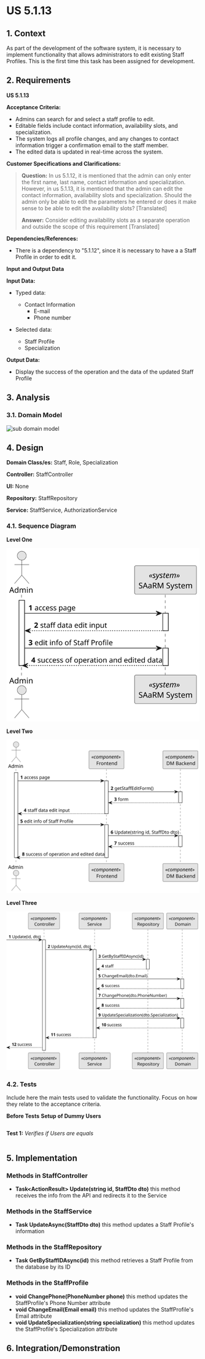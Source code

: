 # US 5.1.13


## 1. Context

As part of the development of the software system, it is necessary to implement functionality that allows administrators to edit existing Staff Profiles. This is the first time this task has been assigned for development.

## 2. Requirements

**US 5.1.13** 

**Acceptance Criteria:** 

- Admins can search for and select a staff profile to edit.
- Editable fields include contact information, availability slots, and specialization.
- The system logs all profile changes, and any changes to contact information trigger a confirmation email to the staff member.
- The edited data is updated in real-time across the system.

**Customer Specifications and Clarifications:**

> **Question:** In us 5.1.12, it is mentioned that the admin can only enter the first name, last name, contact information and specialization. However, in us 5.1.13, it is mentioned that the admin can edit the contact information, availability slots and specialization. Should the admin only be able to edit the parameters he entered or does it make sense to be able to edit the availability slots? [Translated]
>
> **Answer:** Consider editing availability slots as a separate operation and outside the scope of this requirement [Translated]


**Dependencies/References:**

* There is a dependency to "5.1.12", since it is necessary to have a a Staff Profile in order to edit it.

**Input and Output Data**

**Input Data:**

* Typed data:
    * Contact Information
        * E-mail
        * Phone number


* Selected data:
    * Staff Profile
    * Specialization


**Output Data:**
* Display the success of the operation and the data of the updated Staff Profile

## 3. Analysis

### 3.1. Domain Model
![sub domain model](us1000-sub-domain-model.svg)

## 4. Design


**Domain Class/es:** Staff, Role, Specialization

**Controller:** StaffController

**UI:** None

**Repository:**	StaffRepository

**Service:** StaffService, AuthorizationService



### 4.1. Sequence Diagram

**Level One**

![Level One](level_one.svg "Level One")

**Level Two**

![Level Two](level_two.svg "Level Two")

**Level Three**

![Level Three](level_three.svg "Level Three")




[//]: # (### 4.2. Class Diagram)

[//]: # (![a class diagram]&#40;us1000-class-diagram.svg "A Class Diagram"&#41;)

[//]: # (### 4.3. Applied Patterns)

### 4.2. Tests

Include here the main tests used to validate the functionality. Focus on how they relate to the acceptance criteria.


**Before Tests** **Setup of Dummy Users**

```

```

**Test 1:** *Verifies if Users are equals*

```

````


## 5. Implementation

### Methods in StaffController
* **Task<ActionResult<StaffDto>> Update(string id, StaffDto dto)**  this method receives the info from the API and redirects it to the Service

### Methods in the StaffService
* **Task<StaffDto> UpdateAsync(StaffDto dto)** this method updates a Staff Profile's information

### Methods in the StaffRepository
* **Task<StaffProfile> GetByStaffIDAsync(id)** this method retrieves a Staff Profile from the database by its ID

### Methods in the StaffProfile

[//]: # (* **void ChangeLicenseNumber&#40;string licenseNumber&#41;&#41;** this method updates the StaffProfile's License Number attribute)
* **void ChangePhone(PhoneNumber phone)** this method updates the StaffProfile's Phone Number attribute
* **void ChangeEmail(Email email)** this method updates the StaffProfile's Email attribute
* **void UpdateSpecialization(string specialization)** this method updates the StaffProfile's Specialization attribute

[//]: # (* **void UpdateSlots&#40;List<Slot> slots&#41;** this method updates the StaffProfile's active attribute)

## 6. Integration/Demonstration



[//]: # (## 7. Observations)

[//]: # ()
[//]: # (*This section should be used to include any content that does not fit any of the previous sections.*)

[//]: # ()
[//]: # (*The team should present here, for instance, a critical perspective on the developed work including the analysis of alternative solutions or related works*)

[//]: # ()
[//]: # (*The team should include in this section statements/references regarding third party works that were used in the development this work.*)